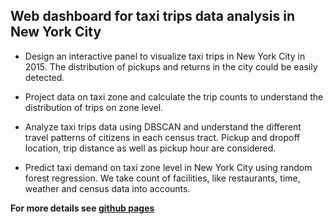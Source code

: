 ## Web dashboard for taxi trips data analysis in New York City
- Design an interactive panel to visualize taxi trips in New York City in 2015. The distribution of pickups and returns in the city could be easily detected. 

- Project data on taxi zone and calculate the trip counts to understand the distribution of trips on zone level.

- Analyze taxi trips data using DBSCAN and understand the different travel patterns of citizens in each census tract. Pickup and dropoff location, trip distance as well as pickup hour are considered.

- Predict taxi demand on taxi zone level in New York City using random forest regression. We take count of facilities, like restaurants, time, weather and census data into accounts.

**For more details see [github pages](https://xinyimsumyee.github.io/tanalyxi/)**
